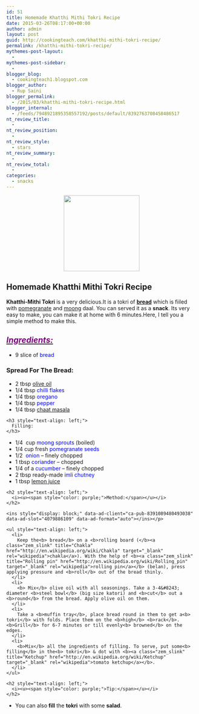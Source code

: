 ```yaml
---
id: 51
title: Homemade Khatthi Mithi Tokri Recipe
date: 2015-03-26T08:17:00+00:00
author: admin
layout: post
guid: http://cookingteach.com/khatthi-mithi-tokri-recipe/
permalink: /khatthi-mithi-tokri-recipe/
mythemes-post-layout:
  - 
mythemes-post-sidebar:
  - 
blogger_blog:
  - cookingteach1.blogspot.com
blogger_author:
  - Rup Saini
blogger_permalink:
  - /2015/03/khatthi-mithi-tokri-recipe.html
blogger_internal:
  - /feeds/7948921895358557192/posts/default/8392763708458486517
nt_review_title:
  - 
nt_review_position:
  - 
nt_review_style:
  - stars
nt_review_summary:
  - 
nt_review_total:
  - 
categories:
  - snacks
---
```

<div dir="ltr" style="text-align: left;">
  <div style="clear: both; text-align: center;">
  </div>
  
  <div style="clear: both; text-align: center;">
    <a style="margin-left: 1em; margin-right: 1em;" href="http://3.bp.blogspot.com/-zGxtQQfyr9k/VROygDHcTjI/AAAAAAAAALo/OqV8HUfbTyY/s1600/download.jpg"><img src="http://3.bp.blogspot.com/-zGxtQQfyr9k/VROygDHcTjI/AAAAAAAAALo/OqV8HUfbTyY/s1600/download.jpg" alt="" width="200" height="200" border="0" /></a>
  </div>
  
  <h2 style="text-align: left;">
    Homemade Khatthi Mithi Tokri Recipe
  </h2>
  
  <div style="text-align: left;">
    <b>Khatthi-Mithi Tokri</b> is a very delicious.It is a tokri of <b><a class="zem_slink" title="Bread" href="http://en.wikipedia.org/wiki/Bread" target="_blank" rel="wikipedia">bread</a></b> which is fiiled with <a class="zem_slink" title="Pomegranate" href="http://en.wikipedia.org/wiki/Pomegranate" target="_blank" rel="wikipedia">pomegranate</a> and <a class="zem_slink" title="Mung bean" href="http://en.wikipedia.org/wiki/Mung_bean" target="_blank" rel="wikipedia">moong</a> daal. You can served it as a <b>snack</b>. Its very easy to make, you can make it at home with 6 minutes.Here, I tell you a simple method to make this.
  </div>
  
  <h2 style="text-align: left;">
    <i><u><span style="color: purple;">Ingredients:</span></u></i>
  </h2>
  
  <ul style="text-align: left;">
    <li>
      9 slice of <span style="color: blue;">bread</span>
    </li>
  </ul>
  
  <h3 style="text-align: left;">
    Spread For The Bread:
  </h3>
  
  <div>
    <ul style="text-align: left;">
      <li>
        2 tbsp <span style="color: blue;"><a class="zem_slink" title="Olive oil" href="http://en.wikipedia.org/wiki/Olive_oil" target="_blank" rel="wikipedia">olive oil</a></span>
      </li>
      <li>
        1/4 tbsp<span style="color: blue;"> chilli flakes</span>
      </li>
      <li>
        1/4 tbsp<span style="color: blue;"> oregano</span>
      </li>
      <li>
        1/4 tbsp <span style="color: blue;">pepper</span>
      </li>
      <li>
        1/4 tbsp <span style="color: blue;"><a class="zem_slink" title="Chaat masala" href="http://en.wikipedia.org/wiki/Chaat_masala" target="_blank" rel="wikipedia">chaat masala</a></span>
      </li>
    </ul>
    
    <h3 style="text-align: left;">
      Filling:
    </h3>
  </div>
  
  <div>
    <ul style="text-align: left;">
      <li>
        1/4  cup <span style="color: blue;">moong sprouts </span>(boiled)
      </li>
      <li>
        1/4 cup fresh<span style="color: blue;"> pomegranate seeds</span>
      </li>
      <li>
        1/2  <span style="color: blue;">onion</span> &#8211; finely chopped
      </li>
      <li>
        1 tbsp <span style="color: blue;">coriander</span> &#8211; chopped
      </li>
      <li>
        1/4 of a <span style="color: blue;">cucumber</span> &#8211; finely chopped
      </li>
      <li>
        2 tbsp ready-made<span style="color: blue;"> imli chutney</span>
      </li>
      <li>
        1 tbsp <span style="color: blue;"><a class="zem_slink" title="Lemonade" href="http://en.wikipedia.org/wiki/Lemonade" target="_blank" rel="wikipedia">lemon juice</a></span>
      </li>
    </ul>
    
    <h2 style="text-align: left;">
      <i><u><span style="color: purple;">Method:</span></u></i>
    </h2>
  </div>
  
  <div>
    <!-- post -->
    
    <ins style="display: block;" data-ad-client="ca-pub-8391089480493038" data-ad-slot="4079886109" data-ad-format="auto"></ins></p> 
    
    <ul style="text-align: left;">
      <li>
        Keep the<b> bread</b> on a <b>rolling board (</b><a class="zem_slink" title="Chakla" href="http://en.wikipedia.org/wiki/Chakla" target="_blank" rel="wikipedia">chakla</a>). With the help of <b><a class="zem_slink" title="Rolling pin" href="http://en.wikipedia.org/wiki/Rolling_pin" target="_blank" rel="wikipedia">rolling pin</a></b> (belan), press applying pressure and <b>roll</b> out of the bread thinly.
      </li>
      <li>
        <b> Mix</b> olive oil with all seasonings. Take a 3-4&#8243; diameter <b>steel bowl</b> (big size katori) and <b>cut</b> out a <b>round</b> from the bread. Apply olive oil on them.
      </li>
      <li>
        Take a <b>muffin tray</b>, place bread round in them to get a<b> tokri</b> with folds. Place them on the <b>high</b> <b>rack</b>. <b>Grill</b> for 6-7 minutes or till evenly<b> browned</b> on the edges.
      </li>
      <li>
        <b>Mix</b> all the ingredients of filling. To serve, put some<b> filling</b> in the<b> tokri</b> & dot with <b><a class="zem_slink" title="Ketchup" href="http://en.wikipedia.org/wiki/Ketchup" target="_blank" rel="wikipedia">tomato ketchup</a></b>.
      </li>
    </ul>
    
    <h2 style="text-align: left;">
      <i><u><span style="color: purple;">Tip:</span></u></i>
    </h2>
  </div>
  
  <div>
    <ul style="text-align: left;">
      <li>
        You can also<b> fill</b> the <b>tokri</b> with some <b>salad</b>.
      </li>
    </ul>
  </div>
</div>